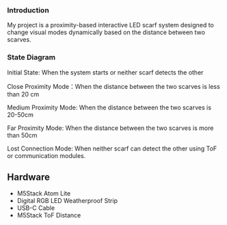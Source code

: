 ### Introduction

My project is a proximity-based interactive LED scarf system designed to change visual modes dynamically based on the distance between two scarves.

### State Diagram

Initial State: When the system starts or neither scarf detects the other

Close Proximity Mode：When the distance between the two scarves is less than 20 cm

Medium Proximity Mode: When the distance between the two scarves is 20-50cm

Far Proximity Mode:  When the distance between the two scarves is more than 50cm

Lost Connection Mode: When neither scarf can detect the other using ToF or communication modules.

## Hardware

* M5Stack Atom Lite  
* Digital RGB LED Weatherproof Strip
* USB-C Cable
* M5Stack ToF Distance
